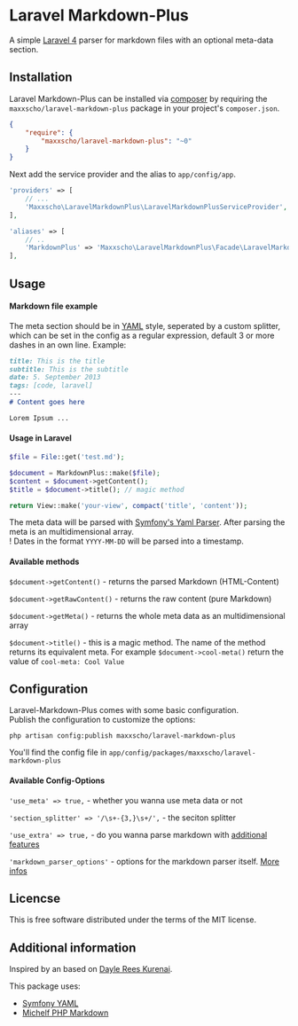 # Laravel Markdown-Plus

A simple [Laravel 4](http://www.laravel.com) parser for markdown files with an optional meta-data section.

## Installation

Laravel Markdown-Plus can be installed via [composer](http://getcomposer.org) by requiring the `maxxscho/laravel-markdown-plus` package in your project's `composer.json`.

```json
{
    "require": {
        "maxxscho/laravel-markdown-plus": "~0"
    }
}
```

Next add the service provider and the alias to `app/config/app`.

```php
'providers' => [
    // ...
    'Maxxscho\LaravelMarkdownPlus\LaravelMarkdownPlusServiceProvider',
],

'aliases' => [
    // ..
    'MarkdownPlus' => 'Maxxscho\LaravelMarkdownPlus\Facade\LaravelMarkdownPlusFacade',
],
```


## Usage
#### Markdown file example

The meta section should be in [YAML](http://www.yaml.org/) style, seperated by a custom splitter, which can be set in the config as a regular expression, default 3 or more dashes in an own line.
Example:

```markdown
title: This is the title
subtitle: This is the subtitle
date: 5. September 2013
tags: [code, laravel]
---
# Content goes here

Lorem Ipsum ...
```


#### Usage in Laravel

```php
$file = File::get('test.md');

$document = MarkdownPlus::make($file);
$content = $document->getContent();
$title = $document->title(); // magic method

return View::make('your-view', compact('title', 'content'));
```

The meta data will be parsed with [Symfony's Yaml Parser](https://github.com/symfony/Yaml). After parsing the meta is an multidimensional array.    
! Dates in the format `YYYY-MM-DD` will be parsed into a timestamp.

#### Available methods

`$document->getContent()` - returns the parsed Markdown (HTML-Content)

`$document->getRawContent()` - returns the raw content (pure Markdown)

`$document->getMeta()` - returns the whole meta data as an multidimensional array

`$document->title()` - this is a magic method. The name of the method returns its equivalent meta. For example `$document->cool-meta()` return the value of `cool-meta: Cool Value`

## Configuration

Laravel-Markdown-Plus comes with some basic configuration.    
Publish the configuration to customize the options:

    php artisan config:publish maxxscho/laravel-markdown-plus 

You'll find the config file in `app/config/packages/maxxscho/laravel-markdown-plus`

#### Available Config-Options

`'use_meta' => true,` - whether you wanna use meta data or not

`'section_splitter' => '/\s+-{3,}\s+/',` - the seciton splitter

`'use_extra' => true,` - do you wanna parse markdown with [additional features](https://michelf.ca/projects/php-markdown/extra/)

`'markdown_parser_options'` - options for the markdown parser itself. [More infos](https://michelf.ca/projects/php-markdown/configuration/)

## Licencse

This is free software distributed under the terms of the MIT license.

## Additional information

Inspired by an based on [Dayle Rees Kurenai](https://github.com/daylerees/kurenai).

This package uses:

- [Symfony YAML](https://github.com/symfony/Yaml)
- [Michelf PHP Markdown](https://michelf.ca/projects/php-markdown)
